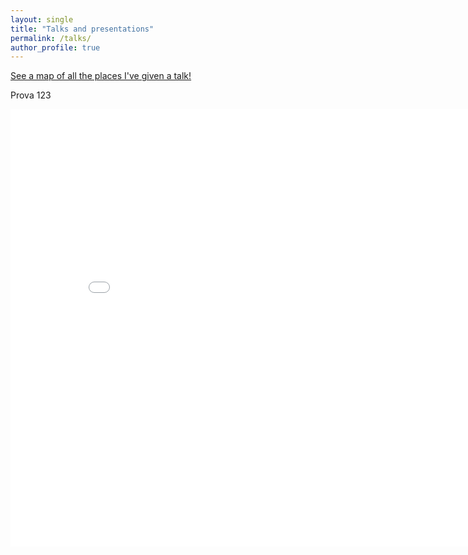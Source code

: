 ```yaml
---
layout: single
title: "Talks and presentations"
permalink: /talks/
author_profile: true
---
```


<p style="text-decoration:underline;"><a href="/talkmap.html">See a map of all the places I've given a talk!</a></p>

Prova
123

<iframe src="/talkmap/map.html" height="700" width="850" style="border:none;"></iframe>
